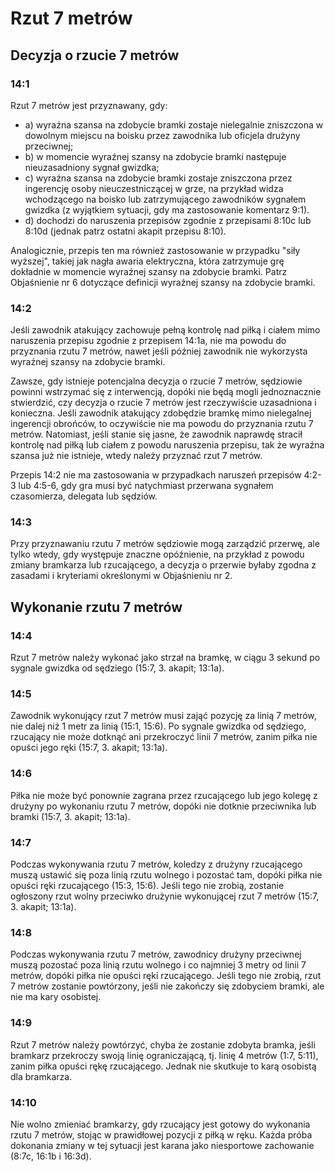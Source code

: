 # Rzut 7 metrów

## Decyzja o rzucie 7 metrów

### 14:1
Rzut 7 metrów jest przyznawany, gdy:

- a) wyraźna szansa na zdobycie bramki zostaje nielegalnie zniszczona w dowolnym miejscu na boisku przez zawodnika lub oficjela drużyny przeciwnej;
- b) w momencie wyraźnej szansy na zdobycie bramki następuje nieuzasadniony sygnał gwizdka;
- c) wyraźna szansa na zdobycie bramki zostaje zniszczona przez ingerencję osoby nieuczestniczącej w grze, na przykład widza wchodzącego na boisko lub zatrzymującego zawodników sygnałem gwizdka (z wyjątkiem sytuacji, gdy ma zastosowanie komentarz 9:1).
- d) dochodzi do naruszenia przepisów zgodnie z przepisami 8:10c lub 8:10d (jednak patrz ostatni akapit przepisu 8:10).

Analogicznie, przepis ten ma również zastosowanie w przypadku "siły wyższej", takiej jak nagła awaria elektryczna, która zatrzymuje grę dokładnie w momencie wyraźnej szansy na zdobycie bramki.
Patrz Objaśnienie nr 6 dotyczące definicji wyraźnej szansy na zdobycie bramki.

### 14:2
Jeśli zawodnik atakujący zachowuje pełną kontrolę nad piłką i ciałem mimo naruszenia przepisu zgodnie z przepisem 14:1a, nie ma powodu do przyznania rzutu 7 metrów, nawet jeśli później zawodnik nie wykorzysta wyraźnej szansy na zdobycie bramki.

Zawsze, gdy istnieje potencjalna decyzja o rzucie 7 metrów, sędziowie powinni wstrzymać się z interwencją, dopóki nie będą mogli jednoznacznie stwierdzić, czy decyzja o rzucie 7 metrów jest rzeczywiście uzasadniona i konieczna. Jeśli zawodnik atakujący zdobędzie bramkę mimo nielegalnej ingerencji obrońców, to oczywiście nie ma powodu do przyznania rzutu 7 metrów. Natomiast, jeśli stanie się jasne, że zawodnik naprawdę stracił kontrolę nad piłką lub ciałem z powodu naruszenia przepisu, tak że wyraźna szansa już nie istnieje, wtedy należy przyznać rzut 7 metrów.

Przepis 14:2 nie ma zastosowania w przypadkach naruszeń przepisów 4:2-3 lub 4:5-6, gdy gra musi być natychmiast przerwana sygnałem czasomierza, delegata lub sędziów.

### 14:3
Przy przyznawaniu rzutu 7 metrów sędziowie mogą zarządzić przerwę, ale tylko wtedy, gdy występuje znaczne opóźnienie, na przykład z powodu zmiany bramkarza lub rzucającego, a decyzja o przerwie byłaby zgodna z zasadami i kryteriami określonymi w Objaśnieniu nr 2.

## Wykonanie rzutu 7 metrów

### 14:4
Rzut 7 metrów należy wykonać jako strzał na bramkę, w ciągu 3 sekund po sygnale gwizdka od sędziego (15:7, 3. akapit; 13:1a).

### 14:5
Zawodnik wykonujący rzut 7 metrów musi zająć pozycję za linią 7 metrów, nie dalej niż 1 metr za linią (15:1, 15:6). Po sygnale gwizdka od sędziego, rzucający nie może dotknąć ani przekroczyć linii 7 metrów, zanim piłka nie opuści jego ręki (15:7, 3. akapit; 13:1a).

### 14:6
Piłka nie może być ponownie zagrana przez rzucającego lub jego kolegę z drużyny po wykonaniu rzutu 7 metrów, dopóki nie dotknie przeciwnika lub bramki (15:7, 3. akapit; 13:1a).

### 14:7
Podczas wykonywania rzutu 7 metrów, koledzy z drużyny rzucającego muszą ustawić się poza linią rzutu wolnego i pozostać tam, dopóki piłka nie opuści ręki rzucającego (15:3, 15:6). Jeśli tego nie zrobią, zostanie ogłoszony rzut wolny przeciwko drużynie wykonującej rzut 7 metrów (15:7, 3. akapit; 13:1a).

### 14:8
Podczas wykonywania rzutu 7 metrów, zawodnicy drużyny przeciwnej muszą pozostać poza linią rzutu wolnego i co najmniej 3 metry od linii 7 metrów, dopóki piłka nie opuści ręki rzucającego. Jeśli tego nie zrobią, rzut 7 metrów zostanie powtórzony, jeśli nie zakończy się zdobyciem bramki, ale nie ma kary osobistej.

### 14:9
Rzut 7 metrów należy powtórzyć, chyba że zostanie zdobyta bramka, jeśli bramkarz przekroczy swoją linię ograniczającą, tj. linię 4 metrów (1:7, 5:11), zanim piłka opuści rękę rzucającego. Jednak nie skutkuje to karą osobistą dla bramkarza.

### 14:10
Nie wolno zmieniać bramkarzy, gdy rzucający jest gotowy do wykonania rzutu 7 metrów, stojąc w prawidłowej pozycji z piłką w ręku. Każda próba dokonania zmiany w tej sytuacji jest karana jako niesportowe zachowanie (8:7c, 16:1b i 16:3d).
